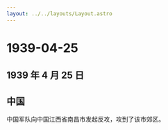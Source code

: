 ```yaml
---
layout: ../../layouts/Layout.astro
---
```


# 1939-04-25

## 1939 年 4 月 25 日

## 中国

中国军队向中国江西省南昌市发起反攻，攻到了该市郊区。